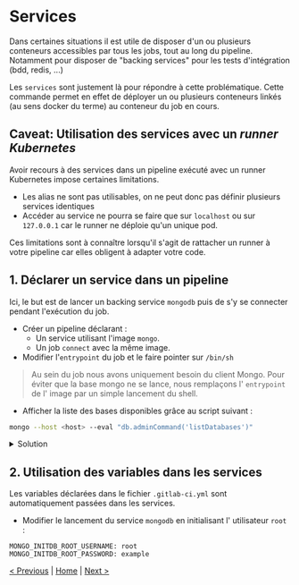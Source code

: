 # Services

Dans certaines situations il est utile de disposer d'un ou plusieurs conteneurs accessibles 
par tous les jobs, tout au long du pipeline. Notamment pour disposer de "backing services" pour les tests d'intégration (bdd, redis, ...)

Les `services` sont justement là pour répondre à cette problématique.
Cette commande permet en effet de déployer un ou plusieurs conteneurs linkés (au sens docker du terme) au conteneur du job en cours. 

## Caveat: Utilisation des services avec un *runner Kubernetes*

Avoir recours à des services dans un pipeline exécuté avec un runner Kubernetes impose certaines limitations.
* Les alias ne sont pas utilisables, on ne peut donc pas définir plusieurs services identiques
* Accéder au service ne pourra se faire que sur `localhost` ou sur `127.0.0.1` car le runner ne déploie qu'un unique pod.

Ces limitations sont à connaître lorsqu'il s'agit de rattacher un runner à votre pipeline car elles obligent à adapter votre code.

## 1. Déclarer un service dans un pipeline

Ici, le but est de lancer un backing service `mongodb` puis de s'y se connecter pendant l'exécution du job.   

* Créer un pipeline déclarant : 
    * Un service utilisant l'image `mongo`. 
    * Un job `connect` avec la même image.
* Modifier l'`entrypoint` du job et le faire pointer sur `/bin/sh` 

> Au sein du job nous avons uniquement besoin du client Mongo. 
> Pour éviter que la base mongo ne se lance, nous remplaçons l' `entrypoint` de l' image par un simple lancement du shell.  

* Afficher la liste des bases disponibles grâce au script suivant :

```bash
mongo --host <host> --eval "db.adminCommand('listDatabases')"
```

<details>
<summary>Solution</summary>
<p>

```yaml
services:
  - mongo

connect:
  image: 
    name: mongo
    entrypoint: ["/bin/sh"] 
  script:
    - mongo --host 127.0.0.1 --eval "db.adminCommand('listDatabases')"
```

</p>
</details>

## 2. Utilisation des variables dans les services

Les variables déclarées dans le fichier `.gitlab-ci.yml` sont automatiquement passées dans les services.

* Modifier le lancement du service `mongodb` en initialisant l' utilisateur `root` :

```
MONGO_INITDB_ROOT_USERNAME: root
MONGO_INITDB_ROOT_PASSWORD: example
```
    
[< Previous](../exercice_3) | [Home](..) | [Next >](../exercice_5)